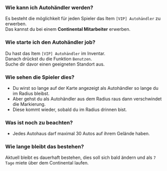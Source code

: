 ### Wie kann ich Autohändler werden?

Es besteht die möglichkeit für jeden Spieler das Item  ``[VIP] Autohändler`` zu erwerben.\
Das kannst du bei einem **Continental Mitarbeiter** erwerben.

### Wie starte ich den Autohändler job?

Du hast das Item ``[VIP] Autohändler`` im Inventar. \
Danach drückst du die Funktion ``Benutzen``. \
Suche dir davor einen geeigneten Standort aus.

### Wie sehen die Spieler dies?

+ Du wirst so lange auf der Karte angezeigt als Autohändler so lange du im Radius bleibst.
+ Aber gehst du als Autohändler aus dem Radius raus dann verschwindet die Markierung.
+ Diese kommt wieder, sobald du im Radius drinnen bist.

### Was ist noch zu beachten?

+ Jedes Autohaus darf maximal 30 Autos auf ihrem Gelände haben.

### Wie lange bleibt das bestehen?

Aktuell bleibt es dauerhaft bestehen, dies soll sich bald ändern und als ``7 Tage`` miete über dem Continental laufen.

